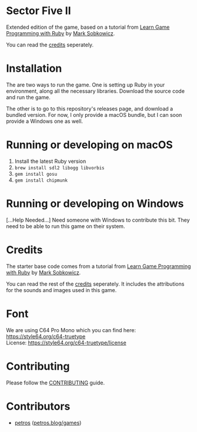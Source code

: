 Sector Five II
==============

Extended edition of the game, based on a tutorial from
[Learn Game Programming with Ruby] by [Mark Sobkowicz].

You can read the [credits](credits.txt) seperately.

Installation
============

The are two ways to run the game. One is setting up Ruby in your environment,
along all the necessary libraries. Download the source code and run the game.

The other is to go to this repository's releases page, and download a bundled
version. For now, I only provide a macOS bundle, but I can soon provide a
Windows one as well.

Running or developing on macOS
==============================

1. Install the latest Ruby version
2. `brew install sdl2 libogg libvorbis`
3. `gem install gosu`
4. `gem install chipmunk`

Running or developing on Windows
================================

[...Help Needed...]
Need someone with Windows to contribute this bit. They need to be able to run
this game on their system.

Credits
=======
The starter base code comes from a tutorial from
[Learn Game Programming with Ruby]
by [Mark Sobkowicz](https://twitter.com/MarkSobkowicz).

You can read the rest of the [credits](credits.txt) seperately. It includes the
attributions for the sounds and images used in this game.

Font
====
We are using C64 Pro Mono which you can find here:  
https://style64.org/c64-truetype  
License: https://style64.org/c64-truetype/license  

Contributing
============

Please follow the [CONTRIBUTING](CONTRIBUTING) guide.

Contributors
============

- [petros](https://twitter.com/amiridis) ([petros.blog/games](https://petros.blog/games))

[Learn Game Programming with Ruby]: https://pragprog.com/book/msgpkids/learn-game-programming-with-ruby
[Mark Sobkowicz]: https://twitter.com/MarkSobkowicz